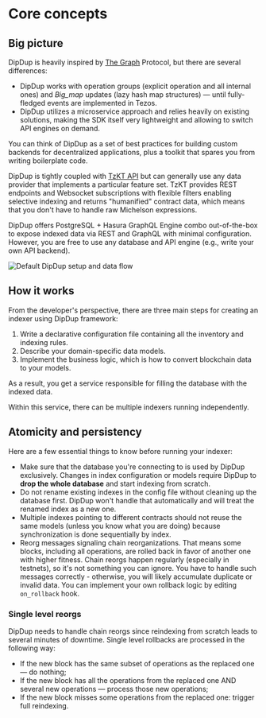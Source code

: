 # Core concepts

## Big picture

DipDup is heavily inspired by [The Graph](https://thegraph.com/) Protocol, but there are several differences:

* DipDup works with operation groups (explicit operation and all internal ones) and _Big\_map_ updates (lazy hash map structures) — until fully-fledged events are implemented in Tezos.
* DipDup utilizes a microservice approach and relies heavily on existing solutions, making the SDK itself very lightweight and allowing to switch API engines on demand.

<!-- TODO: Not exactly correct, DipDup forces lots of things -->
You can think of DipDup as a set of best practices for building custom backends for decentralized applications, plus a toolkit that spares you from writing boilerplate code.

DipDup is tightly coupled with [TzKT API](http://api.tzkt.io/) but can generally use any data provider that implements a particular feature set. TzKT provides REST endpoints and Websocket subscriptions with flexible filters enabling selective indexing and returns "humanified" contract data, which means that you don't have to handle raw Michelson expressions.

DipDup offers PostgreSQL + Hasura GraphQL Engine combo out-of-the-box to expose indexed data via REST and GraphQL with minimal configuration. However, you are free to use any database and API engine (e.g., write your own API backend).

![Default DipDup setup and data flow](../.gitbook/assets/dipdup.svg)

## How it works

From the developer's perspective, there are three main steps for creating an indexer using DipDup framework:

1. Write a declarative configuration file containing all the inventory and indexing rules.
2. Describe your domain-specific data models.
3. Implement the business logic, which is how to convert blockchain data to your models.

As a result, you get a service responsible for filling the database with the indexed data.

Within this service, there can be multiple indexers running independently.

## Atomicity and persistency

Here are a few essential things to know before running your indexer:

* Make sure that the database you're connecting to is used by DipDup exclusively. Changes in index configuration or models require DipDup to **drop the whole database** and start indexing from scratch.
* Do not rename existing indexes in the config file without cleaning up the database first. DipDup won't handle that automatically and will treat the renamed index as a new one.
* Multiple indexes pointing to different contracts should not reuse the same models (unless you know what you are doing) because synchronization is done sequentially by index.
* Reorg messages signaling chain reorganizations. That means some blocks, including all operations, are rolled back in favor of another one with higher fitness. Chain reorgs happen regularly (especially in testnets), so it's not something you can ignore. You have to handle such messages correctly - otherwise, you will likely accumulate duplicate or invalid data. You can implement your own rollback logic by editing `on_rollback` hook.

### Single level reorgs

DipDup needs to handle chain reorgs since reindexing from scratch leads to several minutes of downtime. Single level rollbacks are processed in the following way:

* If the new block has the same subset of operations as the replaced one — do nothing;
* If the new block has all the operations from the replaced one AND several new operations — process those new operations;
* If the new block misses some operations from the replaced one: trigger full reindexing.
